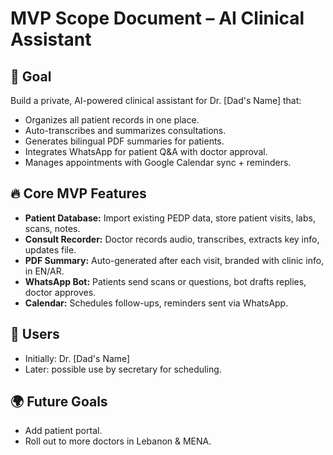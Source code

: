 # MVP Scope Document – AI Clinical Assistant

## 🎯 Goal

Build a private, AI-powered clinical assistant for Dr. [Dad's Name] that:

- Organizes all patient records in one place.
- Auto-transcribes and summarizes consultations.
- Generates bilingual PDF summaries for patients.
- Integrates WhatsApp for patient Q&A with doctor approval.
- Manages appointments with Google Calendar sync + reminders.

## 🔥 Core MVP Features

- **Patient Database:** Import existing PEDP data, store patient visits, labs, scans, notes.
- **Consult Recorder:** Doctor records audio, transcribes, extracts key info, updates file.
- **PDF Summary:** Auto-generated after each visit, branded with clinic info, in EN/AR.
- **WhatsApp Bot:** Patients send scans or questions, bot drafts replies, doctor approves.
- **Calendar:** Schedules follow-ups, reminders sent via WhatsApp.

## 🚀 Users

- Initially: Dr. [Dad's Name]
- Later: possible use by secretary for scheduling.

## 🌍 Future Goals

- Add patient portal.
- Roll out to more doctors in Lebanon & MENA.
